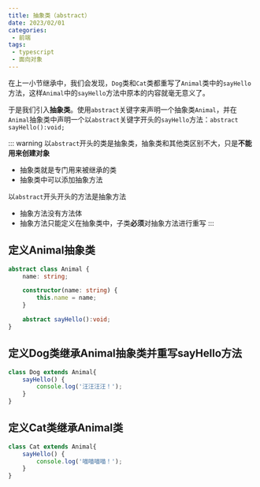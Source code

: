 ```yaml
---
title: 抽象类（abstract）
date: 2023/02/01
categories:
 - 前端
tags:
 - typescript
 - 面向对象
---
```


在上一小节继承中，我们会发现，`Dog`类和`Cat`类都重写了`Animal`类中的`sayHello`方法，这样`Animal`中的`sayHello`方法中原本的内容就毫无意义了。

于是我们引入**抽象类**。使用`abstract`关键字来声明一个抽象类`Animal`，并在`Animal`抽象类中声明一个以`abstract`关键字开头的`sayHello`方法：`abstract sayHello():void;`

::: warning
以`abstract`开头的类是抽象类，抽象类和其他类区别不大，只是**不能用来创建对象**
- 抽象类就是专门用来被继承的类
- 抽象类中可以添加抽象方法

以`abstract`开头开头的方法是抽象方法
- 抽象方法没有方法体
- 抽象方法只能定义在抽象类中，子类**必须**对抽象方法进行重写
:::

## 定义Animal抽象类

```typescript
abstract class Animal {
    name: string;

    constructor(name: string) {
        this.name = name;
    }

    abstract sayHello():void;
}
```

## 定义Dog类继承Animal抽象类并重写sayHello方法

```typescript
class Dog extends Animal{
    sayHello() {
        console.log('汪汪汪汪！');
    }
}
```

## 定义Cat类继承Animal类

```typescript
class Cat extends Animal{
    sayHello() {
        console.log('喵喵喵喵！');
    }
}
```
